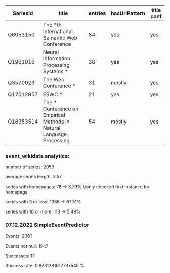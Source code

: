 | SeriesId    | title                                                                | entries | hasUrlPattern | title conf |
|-------------|----------------------------------------------------------------------|---------|---------------|------------|
| Q6053150    | The *th International Semantic Web Conference                        | 84      | yes           | yes        |
| Q1961016    | Neural Information Processing Systems *                              | 38      | yes           | yes        |
| Q3570023    | The Web Conference *                                                 | 31      | mostly        | yes        |
| Q17012957   | ESWC *                                                               | 21      | yes           | yes        |
| Q18353514   | The * Conference on Empirical Methods in Natural Language Processing | 54      | mostly        | yes        |

### event_wikidata analytics:

number of series: 2059

average series length: 3.57

series with homepages: 78 -> 3.79% //only checked first instance for homepage

series with 3 or less: 1386 -> 67.31%

series with 10 or more: 113 -> 5.49%

### 07.12.2022 SimpleEventPredictor

Events:  2061

Events not null:  1947

Successes:  17

Success rate:  0.8731381612737545 %